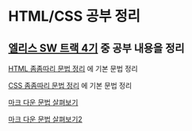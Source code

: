 # HTML/CSS 공부 정리

## [엘리스 SW 트랙 4기](https://elice.training/) 중 공부 내용을 정리

[HTML 좀좀따리 문법 정리](./grammer.html) 에 기본 문법 정리

[CSS 좀좀따리 문법 정리](./grammer.css) 에 기본 문법 정리

[마크 다운 문법 살펴보기](https://backendcode.tistory.com/165)

[마크 다운 문법 살펴보기2](https://docs.github.com/en/get-started/writing-on-github/getting-started-with-writing-and-formatting-on-github/basic-writing-and-formatting-syntax)
